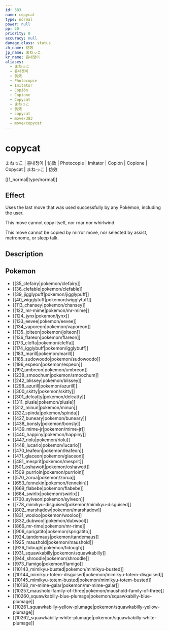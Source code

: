 ```yaml
---
id: 383
name: copycat
type: normal
power: null
pp: 20
priority: 0
accuracy: null
damage_class: status
zh_name: 仿效
jp_name: まねっこ
kr_name: 흉내쟁이
aliases:
  - まねっこ
  - 흉내쟁이
  - 仿效
  - Photocopie
  - Imitator
  - Copión
  - Copione
  - Copycat
  - まねっこ
  - 仿效
  - copycat
  - move/383
  - move/copycat
---
```

# copycat
    
まねっこ | 흉내쟁이 | 仿效 | Photocopie | Imitator | Copión | Copione | Copycat | まねっこ | 仿效

[[1_normal|type/normal]]

## Effect

Uses the last move that was used successfully by any Pokémon, including the user.

This move cannot copy itself, nor roar nor whirlwind.

This move cannot be copied by mirror move, nor selected by assist, metronome, or sleep talk.

## Description



## Pokemon

- [[35_clefairy|pokemon/clefairy]]
- [[36_clefable|pokemon/clefable]]
- [[39_jigglypuff|pokemon/jigglypuff]]
- [[40_wigglytuff|pokemon/wigglytuff]]
- [[113_chansey|pokemon/chansey]]
- [[122_mr-mime|pokemon/mr-mime]]
- [[124_jynx|pokemon/jynx]]
- [[133_eevee|pokemon/eevee]]
- [[134_vaporeon|pokemon/vaporeon]]
- [[135_jolteon|pokemon/jolteon]]
- [[136_flareon|pokemon/flareon]]
- [[173_cleffa|pokemon/cleffa]]
- [[174_igglybuff|pokemon/igglybuff]]
- [[183_marill|pokemon/marill]]
- [[185_sudowoodo|pokemon/sudowoodo]]
- [[196_espeon|pokemon/espeon]]
- [[197_umbreon|pokemon/umbreon]]
- [[238_smoochum|pokemon/smoochum]]
- [[242_blissey|pokemon/blissey]]
- [[298_azurill|pokemon/azurill]]
- [[300_skitty|pokemon/skitty]]
- [[301_delcatty|pokemon/delcatty]]
- [[311_plusle|pokemon/plusle]]
- [[312_minun|pokemon/minun]]
- [[327_spinda|pokemon/spinda]]
- [[427_buneary|pokemon/buneary]]
- [[438_bonsly|pokemon/bonsly]]
- [[439_mime-jr|pokemon/mime-jr]]
- [[440_happiny|pokemon/happiny]]
- [[447_riolu|pokemon/riolu]]
- [[448_lucario|pokemon/lucario]]
- [[470_leafeon|pokemon/leafeon]]
- [[471_glaceon|pokemon/glaceon]]
- [[481_mesprit|pokemon/mesprit]]
- [[501_oshawott|pokemon/oshawott]]
- [[509_purrloin|pokemon/purrloin]]
- [[570_zorua|pokemon/zorua]]
- [[653_fennekin|pokemon/fennekin]]
- [[669_flabebe|pokemon/flabebe]]
- [[684_swirlix|pokemon/swirlix]]
- [[700_sylveon|pokemon/sylveon]]
- [[778_mimikyu-disguised|pokemon/mimikyu-disguised]]
- [[802_marshadow|pokemon/marshadow]]
- [[831_wooloo|pokemon/wooloo]]
- [[832_dubwool|pokemon/dubwool]]
- [[866_mr-rime|pokemon/mr-rime]]
- [[906_sprigatito|pokemon/sprigatito]]
- [[924_tandemaus|pokemon/tandemaus]]
- [[925_maushold|pokemon/maushold]]
- [[926_fidough|pokemon/fidough]]
- [[931_squawkabilly|pokemon/squawkabilly]]
- [[944_shroodle|pokemon/shroodle]]
- [[973_flamigo|pokemon/flamigo]]
- [[10143_mimikyu-busted|pokemon/mimikyu-busted]]
- [[10144_mimikyu-totem-disguised|pokemon/mimikyu-totem-disguised]]
- [[10145_mimikyu-totem-busted|pokemon/mimikyu-totem-busted]]
- [[10168_mr-mime-galar|pokemon/mr-mime-galar]]
- [[10257_maushold-family-of-three|pokemon/maushold-family-of-three]]
- [[10260_squawkabilly-blue-plumage|pokemon/squawkabilly-blue-plumage]]
- [[10261_squawkabilly-yellow-plumage|pokemon/squawkabilly-yellow-plumage]]
- [[10262_squawkabilly-white-plumage|pokemon/squawkabilly-white-plumage]]

